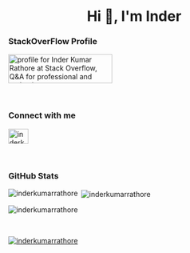 <h1 align="center">Hi 👋, I'm Inder</h1>


<h3 align="left">StackOverFlow Profile</h3>
<p align="left">
<a href="https://stackoverflow.com/users/468724/inder-kumar-rathore"><img src="https://stackoverflow.com/users/flair/468724.png" width="208" height="58" alt="profile for Inder Kumar Rathore at Stack Overflow, Q&amp;A for professional and enthusiast programmers" title="profile for Inder Kumar Rathore at Stack Overflow, Q&amp;A for professional and enthusiast programmers"></a>
</p>

<br>
<h3 align="left">Connect with me</h3>
<p align="left">
<a href="https://linkedin.com/in/inderkumarrathore" target="blank"><img align="center" src="https://raw.githubusercontent.com/rahuldkjain/github-profile-readme-generator/master/src/images/icons/Social/linked-in-alt.svg" alt="inderkumarrathore" height="30" width="40" /></a>
</p>

<br>

<h3 align="left">GitHub Stats</h3>
<p><img align="left" src="https://github-readme-stats.vercel.app/api/top-langs?username=inderkumarrathore&show_icons=true&locale=en&layout=compact" alt="inderkumarrathore" /></p>

<p>&nbsp;<img align="center" src="https://github-readme-stats.vercel.app/api?username=inderkumarrathore&show_icons=true&locale=en" alt="inderkumarrathore" /></p>

<p><img align="center" src="https://github-readme-streak-stats.herokuapp.com/?user=inderkumarrathore&" alt="inderkumarrathore" /></p>
<br>
<p align="left"> <a href="https://github.com/ryo-ma/github-profile-trophy"><img src="https://github-profile-trophy.vercel.app/?username=inderkumarrathore" alt="inderkumarrathore" /></a> </p>
